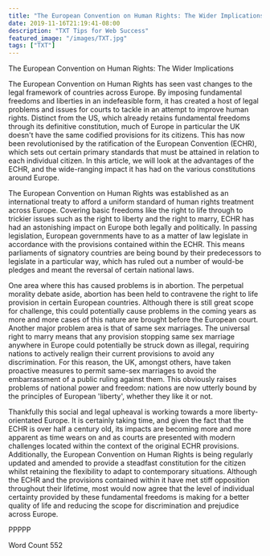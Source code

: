 ```yaml
---
title: "The European Convention on Human Rights: The Wider Implications"
date: 2019-11-16T21:19:41-08:00
description: "TXT Tips for Web Success"
featured_image: "/images/TXT.jpg"
tags: ["TXT"]
---
```


The European Convention on Human Rights: The Wider Implications

The European Convention on Human Rights has seen vast changes to the legal framework of countries across Europe.  By imposing fundamental freedoms and liberties in an indefeasible form, it has created a host of legal problems and issues for courts to tackle in an attempt to improve human rights.  Distinct from the US, which already retains fundamental freedoms through its definitive constitution, much of Europe in particular the UK doesn't have the same codified provisions for its citizens.  This has now been revolutionised by the ratification of the European Convention (ECHR), which sets out certain primary standards that must be attained in relation to each individual citizen.  In this article, we will look at the advantages of the ECHR, and the wide-ranging impact it has had on the various constitutions around Europe.

The European Convention on Human Rights was established as an international treaty to afford a uniform standard of human rights treatment across Europe.  Covering basic freedoms like the right to life through to trickier issues such as the right to liberty and the right to marry, ECHR has had an astonishing impact on Europe both legally and politically.  In passing legislation, European governments have to as a matter of law legislate in accordance with the provisions contained within the ECHR.  This means parliaments of signatory countries are being bound by their predecessors to legislate in a particular way, which has ruled out a number of would-be pledges and meant the reversal of certain national laws.  

One area where this has caused problems is in abortion.  The perpetual morality debate aside, abortion has been held to contravene the right to life provision in certain European countries.  Although there is still great scope for challenge, this could potentially cause problems in the coming years as more and more cases of this nature are brought before the European court.  Another major problem area is that of same sex marriages.  The universal right to marry means that any provision stopping same sex marriage anywhere in Europe could potentially be struck down as illegal, requiring nations to actively realign their current provisions to avoid any discrimination.  For this reason, the UK, amongst others, have taken proactive measures to permit same-sex marriages to avoid the embarrassment of a public ruling against them.  This obviously raises problems of national power and freedom: nations are now utterly bound by the principles of European 'liberty', whether they like it or not.

Thankfully this social and legal upheaval is working towards a more liberty-orientated Europe.  It is certainly taking time, and given the fact that the ECHR is over half a century old, its impacts are becoming more and more apparent as time wears on and as courts are presented with modern challenges located within the context of the original ECHR provisions.  Additionally, the European Convention on Human Rights is being regularly updated and amended to provide a steadfast constitution for the citizen whilst retaining the flexibility to adapt to contemporary situations.  Although the ECHR and the provisions contained within it have met stiff opposition throughout their lifetime, most would now agree that the level of individual certainty provided by these fundamental freedoms is making for a better quality of life and reducing the scope for discrimination and prejudice across Europe.

PPPPP

Word Count 552

